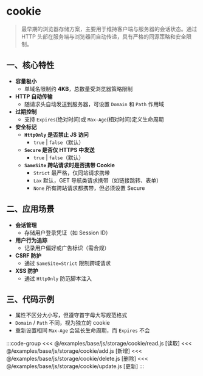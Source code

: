 # cookie <Sound word="cookie"/>

> 最早期的浏览器存储方案，主要用于维持客户端与服务器的会话状态。通过 HTTP 头部在服务端与浏览器间自动传递，具有严格的同源策略和安全限制。

## 一、核心特性

- **容量极小**
  - 单域名限制约 **4KB**，总数量受浏览器策略限制
- **HTTP 自动传输**
  - 随请求头自动发送到服务器，可设置 `Domain` 和 `Path` 作用域
- **过期控制**
  - 支持 `Expires`(绝对时间)或 `Max-Age`(相对时间)定义生命周期
- **安全标记**
  - **`HttpOnly` 是否禁止 JS 访问**
    - `true` | `false`（默认）
  - **`Secure` 是否仅 HTTPS 中发送**
    - `true` | `false`（默认）
  - **`SameSite` 跨站请求时是否携带 Cookie**
    - `Strict` 最严格，仅同站请求携带
    - `Lax` 默认，GET 导航类请求携带（如链接跳转、表单）
    - `None` 所有跨站请求都携带，但必须设置 Secure

## 二、应用场景

- **会话管理**
  - 存储用户登录凭证（如 Session ID）
- **用户行为追踪**
  - 记录用户偏好或广告标识（需合规）
- **CSRF 防护**
  - 通过 `SameSite=Strict` 限制跨域请求
- **XSS 防护**
  - 通过 `HttpOnly` 防范脚本注入

## 三、代码示例

- 属性不区分大小写，但遵守首字母大写规范格式
- `Domain` / `Path` 不同，视为独立的 cookie
- 重新设置相同 `Max-Age` 会延长生命周期，而 `Expires` 不会

:::code-group
<<< @/examples/base/js/storage/cookie/read.js [读取]
<<< @/examples/base/js/storage/cookie/add.js [新增]
<<< @/examples/base/js/storage/cookie/delete.js [删除]
<<< @/examples/base/js/storage/cookie/update.js [更新]
:::
